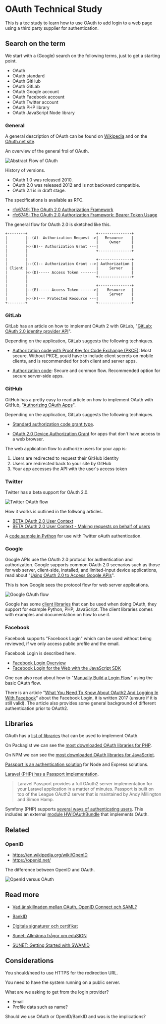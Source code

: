 OAuth Technical Study
======================

This is a tec study to learn how to use OAuth to add login to a web page using a third party supplier for authentication.



Search on the term
----------------------

We start with a (Google) search on the following terms, just to get a starting point.

* OAuth
* OAuth standard
* OAuth GitHub
* OAuth GitLab
* OAuth Google account
* OAuth Facebook account
* OAuth Twitter account
* OAuth PHP library
* OAuth JavaScript Node library



### General

A general description of OAuth can be found on [Wikipedia](https://en.wikipedia.org/wiki/OAuth) and on the [OAuth.net site](https://oauth.net/2/).

An overview of the general frol of OAuth.

![Abstract Flow of OAuth](https://upload.wikimedia.org/wikipedia/commons/7/72/Abstract-flow.png)

History of versions.

* OAuth 1.0 was released 2010.
* OAuth 2.0 was released 2012 and is not backward compatible.
* OAuth 2.1 is in draft stage.

The specifications is available as RFC.

* [rfc6749: The OAuth 2.0 Authorization Framework](https://datatracker.ietf.org/doc/html/rfc6749)
* [rfc6745: The OAuth 2.0 Authorization Framework: Bearer Token Usage](https://datatracker.ietf.org/doc/html/rfc6745)


The general flow for OAuth 2.0 is sketched like this.

```text
+--------+                               +---------------+
|        |--(A)- Authorization Request ->|   Resource    |
|        |                               |     Owner     |
|        |<-(B)-- Authorization Grant ---|               |
|        |                               +---------------+
|        |
|        |                               +---------------+
|        |--(C)-- Authorization Grant -->| Authorization |
| Client |                               |     Server    |
|        |<-(D)----- Access Token -------|               |
|        |                               +---------------+
|        |
|        |                               +---------------+
|        |--(E)----- Access Token ------>|    Resource   |
|        |                               |     Server    |
|        |<-(F)--- Protected Resource ---|               |
+--------+                               +---------------+
```



### GitLab

GitLab has an article on how to implement OAuth 2 with GitLab, "[GitLab: OAuth 2.0 identity provider API](https://docs.gitlab.com/ee/api/oauth2.html)".

Depending on the application, GitLab suggests the following techniques.

* [Authorization code with Proof Key for Code Exchange (PKCE)](https://tools.ietf.org/html/rfc7636#section-1.1): Most secure. Without PKCE, you’d have to include client secrets on mobile clients, and is recommended for both client and server apps.

* [Authorization code](https://tools.ietf.org/html/rfc6749#section-4.1): Secure and common flow. Recommended option for secure server-side apps.



### GitHub

GitHub has a pretty easy to read article on how to implement OAuth with GitHub, "[Authorizing OAuth Apps](https://docs.github.com/en/developers/apps/building-oauth-apps/authorizing-oauth-apps)".

Depending on the application, GitLab suggests the following techniques.

* [Standard authorization code grant type](https://tools.ietf.org/html/rfc6749#section-4.1).

* [OAuth 2.0 Device Authorization Grant](https://tools.ietf.org/html/rfc8628) for apps that don't have access to a web browser.

The web application flow to authorize users for your app is:

1. Users are redirected to request their GitHub identity
2. Users are redirected back to your site by GitHub
3. Your app accesses the API with the user's access token



### Twitter

Twitter has a beta support for OAuth 2.0.

![Twitter OAuth flow](https://cdn.cms-twdigitalassets.com/content/dam/developer-twitter/docs/OAuth.png.twimg.1920.png)

How it works is outlined in the follwong articles.

* [BETA OAuth 2.0 User Context](https://developer.twitter.com/en/docs/authentication/oauth-2-0/user-context)
* [BETA OAuth 2.0 User Context - Making requests on behalf of users](https://developer.twitter.com/en/docs/authentication/oauth-2-0/user-context-making-requests-on-behalf-of-users)

A [code sample in Python](https://gist.github.com/JessicaGarson/d08dcfe364e28c6249f3ab6ba9151185) for use with Twitter oAuth authentication.



### Google

Google APIs use the OAuth 2.0 protocol for authentication and authorization. Google supports common OAuth 2.0 scenarios such as those for web server, client-side, installed, and limited-input device applications, read about "[Using OAuth 2.0 to Access Google APIs](https://developers.google.com/identity/protocols/oauth2)".

This is how Google sees the protocol flow for web server applications.

![Google OAuth flow](https://developers.google.com/identity/protocols/oauth2/images/flows/authorization-code.png)

Google has some [client libraries](https://developers.google.com/identity/protocols/oauth2#libraries) that can be used when doing OAuth, they support for example Python, PHP, JavaScript. The client libraries comes with examples and documentation on how to use it.



### Facebook

Facebook supports "Facebook Login" which can be used without being reviewed, if we only access public profile and the email.

Facebook Login is described here.

* [Facebook Login Overview](https://developers.facebook.com/docs/facebook-login/overview)
* [Facebook Login for the Web with the JavaScript SDK](https://developers.facebook.com/docs/facebook-login/web)

One can also read about how to "[Manually Build a Login Flow](https://developers.facebook.com/docs/facebook-login/manually-build-a-login-flow)" using the basic OAuth flow.

There is an article "[What You Need To Know About OAuth2 And Logging In With Facebook](https://www.smashingmagazine.com/2017/05/oauth2-logging-in-facebook/)" about the Facebook Login, it is written 2017 (unsure if it is still valid). The article also provides some general background of different authentication prior to OAuth2.



Libraries
----------------------

OAuth has a [list of libraries](https://oauth.net/code/) that can be used to implement OAuth.

On Packagist we can see the [most downloaded OAuth libraries for PHP](https://packagist.org/packages/league/oauth2-client?query=OAuth2).

On NPM we can see the [most downloaded OAuth libraries for JavaScript](https://www.npmjs.com/search?q=oauth2).

[Passport is an authentication solution](http://www.passportjs.org/) for Node and Express solutions.

[Laravel (PHP) has a Passport implementation](https://laravel.com/docs/8.x/passport).

> Laravel Passport provides a full OAuth2 server implementation for your Laravel application in a matter of minutes. Passport is built on top of the League OAuth2 server that is maintained by Andy Millington and Simon Hamp.

Symfony (PHP) supports [several ways of authenticating users](https://symfony.com/doc/current/security.html#security-authenticators). This includes an external [module HWIOAuthBundle](https://github.com/hwi/HWIOAuthBundle) that implements OAuth.



Related
----------------------

### OpenID

* https://en.wikipedia.org/wiki/OpenID
* https://openid.net/

The difference between OpenID and OAuth.

![OpenId versus OAuth](https://upload.wikimedia.org/wikipedia/commons/3/32/OpenIDvs.Pseudo-AuthenticationusingOAuth.svg)



Read more
----------------------

* [Vad är skillnaden mellan OAuth, OpenID Connect och SAML?](https://www.okta.com/se/identity-101/whats-the-difference-between-oauth-openid-connect-and-saml/)

* [BankID](https://support.bankid.com/sv)

* [Digitala signaturer och certifikat](https://support.microsoft.com/sv-se/office/digitala-signaturer-och-certifikat-8186cd15-e7ac-4a16-8597-22bd163e8e96)

* [Sunet: Allmänna frågor om eduSIGN](https://wiki.sunet.se/pages/viewpage.action?pageId=98861084)

* [SUNET: Getting Started with SWAMID](https://wiki.sunet.se/display/SWAMID/Getting+Started+with+SWAMID)



Considerations
----------------------

You should/need to use HTTPS for the redirection URL.

You need to have the system running on a public server.

What are we asking to get from the login provider?

* Email
* Profile data such as name?

Should we use OAuth or OpenID/BankID and was is the implications?
